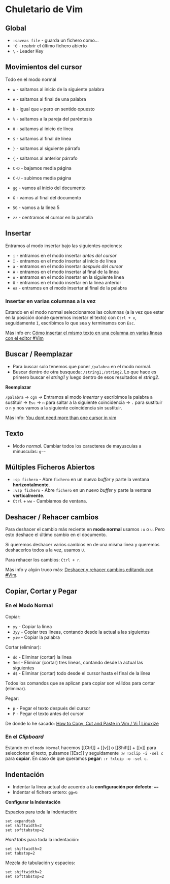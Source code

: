 # Chuletario de Vim



## Global

+ `:saveas file` - guarda un fichero como...
+ `'0` - reabrir el último fichero abierto
+ `\` - Leader Key

## Movimientos del cursor

Todo en el modo normal

+ `w` - saltamos al inicio de la siguiente palabra
+ `e` - saltamos al final de una palabra
+ `b` - igual que `w` pero en sentido opuesto
+ `%` - saltamos a la pareja del paréntesis
+ `0` - saltamos al inicio de línea
+ `$` - saltamos al final de línea
+ `}` - saltamos al siguiente párrafo
+ `{` - saltamos al anterior párrafo
+ `C-D` - bajamos media página
+ `C-U` - subimos media página

+ `gg` - vamos al inicio del documento
+ `G` - vamos al final del documento
+ `5G` - vamos a la línea 5

+ `zz` - centramos el cursor en la pantalla


## Insertar

Entramos al modo insertar bajo las siguientes opciones:

+ `i` - entramos en el modo insertar *antes del cursor*
+ `I` - entramos en el modo insertar al inicio de línea
+ `a` - entramos en el modo insertar *después del cursor*
+ `A` - entramos en el modo insertar al final de la línea
+ `o` - entramos en el modo insertar en la siguiente línea
+ `O` - entramos en el modo insertar en la línea anterior
+ `ea` - entramos en el modo insertar al final de la palabra

### Insertar en varias columnas a la vez

Estando en el modo normal seleccionamos las columnas (a la vez que estar en la posición donde queremos insertar el texto) con `Ctrl + v`, seguidamente `I`, escribimos lo que sea y terminamos con `Esc`.

Más info en: [Cómo insertar el mismo texto en una columna en varias líneas con el editor #Vim](https://victorhckinthefreeworld.com/2019/10/09/como-insertar-el-mismo-texto-en-una-columna-en-varias-lineas-con-el-editor-vim/)


## Buscar / Reemplazar

+ Para buscar solo tenemos que poner `/palabra` en el modo normal.
+ Buscar dentro de otra busqueda: `/string1;/string2`. Lo que hace es primero buscar el *string1* y luego dentro de esos resultados el *string2*.

**Reemplazar**

`/palabra` -> `cgn` -> Entramos al modo *Insertar* y escribimos la palabra a sustituir -> `Esc` -> `n` para saltar a la siguiente coincidencia -> `.` para sustituir o `n` y nos vamos a la siguiente coincidencia sin sustituir.

Más info: [You dont need more than one cursor in vim](https://medium.com/@schtoeffel/you-don-t-need-more-than-one-cursor-in-vim-2c44117d51db)

## Texto

+ Modo *normal*. Cambiar todos los caracteres de mayusculas a minusculas: `g~~`

## Múltiples Ficheros Abiertos

+ `:sp fichero` - Abre `fichero` en un nuevo *buffer* y parte la ventana **horizontalmente**.
+ `:vsp fichero` - Abre `fichero` en un nuevo *buffer* y parte la ventana **verticalmente**.
+ `Ctrl` + `ww` - Cambiamos de ventana.

## Deshacer / Rehacer cambios

Para deshacer el cambio más reciente en **modo normal** usamos `:u` o `u`. Pero esto deshace el último cambio en el documento.

Si queremos deshacer varios cambios en de una misma línea y queremos deshacerlos todos a la vez, usamos `U`.

Para rehacer los cambios: `Ctrl + r`.

Más info y algún truco más: [Deshacer y rehacer cambios editando con #Vim](https://victorhckinthefreeworld.com/2019/10/23/deshacer-y-rehacer-cambios-editando-con-vim/).





## Copiar, Cortar y Pegar

### En el Modo Normal

Copiar:

+ `yy` - Copiar la linea
+ `3yy` - Copiar tres lineas, contando desde la actual a las siguientes
+ `yiw` - Copiar la palabra


Cortar (eliminar):

+ `dd` - Eliminar (cortar) la linea
+ `3dd` - Eliminar (cortar) tres lineas, contando desde la actual las siguientes
+ `d$` - Eliminar (cortar) todo desde el cursor hasta el final de la línea


Todos los comandos que se aplican para copiar son válidos para cortar (eliminar).


Pegar:

+ `p` - Pegar el texto después del cursor
+ `P` - Pegar el texto antes del cursor


De donde lo he sacado: [How to Copy, Cut and Paste in Vim / Vi \| Linuxize](https://linuxize.com/post/how-to-copy-cut-paste-in-vim/)


### En el *Clipboard*

Estando en el `modo Normal` hacemos [[Ctrl]] + [[v]] o [[Shift]] + [[v]] para seleccionar el texto, pulsamos [[Esc]] y seguidamente `:w !xclip -i -sel c` para **copiar**. En caso de que queramos **pegar**: `:r !xlcip -o -sel c`.



## Indentación

+ Indentar la línea actual de acuerdo a la **configuración por defecto**: `==`
+ Indentar el fichero entero: `gg=G`

**Configurar la Indentación**

Espacios para toda la indentación:
```vim
set expandtab
set shiftwidth=2
set softtabstop=2
```

*Hard tabs* para toda la indentación:
```vim
set shiftwidth=2
set tabstop=2
```

Mezcla de tabulación y espacios:
```vim
set shiftwidth=2
set softtabstop=2
```

